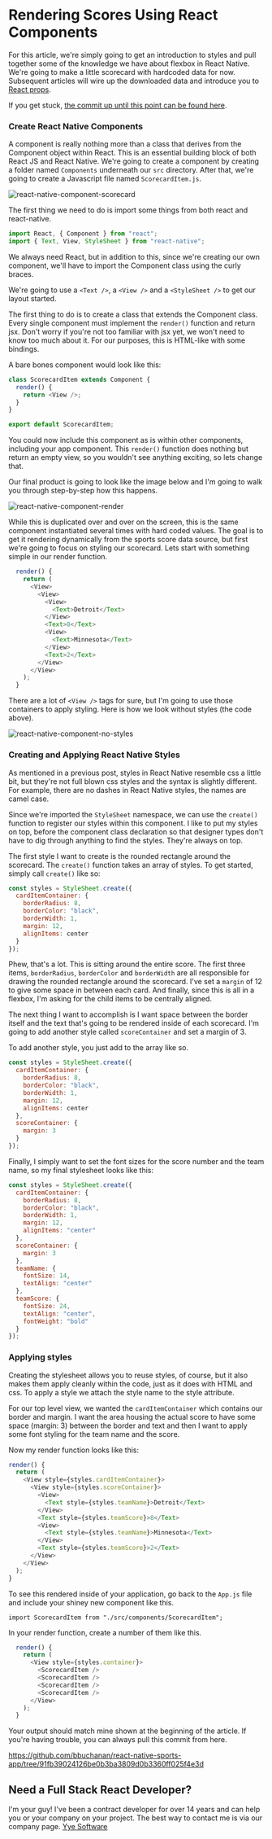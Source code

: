 # Rendering Scores Using React Components

For this article, we're simply going to get an introduction to styles and pull together some of the knowledge we have about flexbox in React Native. We're going to make a little scorecard with hardcoded data for now. Subsequent articles will wire up the downloaded data and introduce you to <a href="https://reactjs.org/docs/components-and-props.html" target="_blank">React props</a>.

If you get stuck, <a href="https://github.com/bbuchanan/react-native-sports-app/tree/91fb39024126be0b3ba3809d0b3360ff025f4e3d" target="_blank">the commit up until this point can be found here</a>.

### Create React Native Components

A component is really nothing more than a class that derives from the Component object within React. This is an essential building block of both React JS and React Native. We're going to create a component by creating a folder named `Components` underneath our `src` directory. After that, we're going to create a Javascript file named `ScorecardItem.js`.

![react-native-component-scorecard](images/react-native-scorecard-component.png)

The first thing we need to do is import some things from both react and react-native.

```javascript
import React, { Component } from "react";
import { Text, View, StyleSheet } from "react-native";
```

We always need React, but in addition to this, since we're creating our own component, we'll have to import the Component class using the curly braces.

We're going to use a `<Text />`, a `<View />` and a `<StyleSheet />` to get our layout started.

The first thing to do is to create a class that extends the Component class. Every single component must implement the `render()` function and return jsx. Don't worry if you're not too familiar with jsx yet, we won't need to know too much about it. For our purposes, this is HTML-like with some bindings.

A bare bones component would look like this:

```javascript
class ScorecardItem extends Component {
  render() {
    return <View />;
  }
}

export default ScorecardItem;
```

You could now include this component as is within other components, including your app component. This `render()` function does nothing but return an empty view, so you wouldn't see anything exciting, so lets change that.

Our final product is going to look like the image below and I'm going to walk you through step-by-step how this happens.

![react-native-component-render](images/react-native-component-render.png)

While this is duplicated over and over on the screen, this is the same component instantiated several times with hard coded values. The goal is to get it rendering dynamically from the sports score data source, but first we're going to focus on styling our scorecard. Lets start with something simple in our render function.

```javascript
  render() {
    return (
      <View>
        <View>
          <View>
            <Text>Detroit</Text>
          </View>
          <Text>8</Text>
          <View>
            <Text>Minnesota</Text>
          </View>
          <Text>2</Text>
        </View>
      </View>
    );
  }
```

There are a lot of `<View />` tags for sure, but I'm going to use those containers to apply styling. Here is how we look without styles (the code above).

![react-native-component-no-styles](images/react-native-component-no-styles.png)

### Creating and Applying React Native Styles

As mentioned in a previous post, styles in React Native resemble css a little bit, but they're not full blown css styles and the syntax is slightly different. For example, there are no dashes in React Native styles, the names are camel case.

Since we're imported the `StyleSheet` namespace, we can use the `create()` function to register our styles within this component. I like to put my styles on top, before the component class declaration so that designer types don't have to dig through anything to find the styles. They're always on top.

The first style I want to create is the rounded rectangle around the scorecard. The `create()` function takes an array of styles. To get started, simply call `create()` like so:

```javascript
const styles = StyleSheet.create({
  cardItemContainer: {
    borderRadius: 8,
    borderColor: "black",
    borderWidth: 1,
    margin: 12,
    alignItems: center
  }
});
```

Phew, that's a lot. This is sitting around the entire score. The first three items, `borderRadius`, `borderColor` and `borderWidth` are all responsible for drawing the rounded rectangle around the scorecard. I've set a `margin` of 12 to give some space in between each card. And finally, since this is all in a flexbox, I'm asking for the child items to be centrally aligned.

The next thing I want to accomplish is I want space between the border itself and the text that's going to be rendered inside of each scorecard. I'm going to add another style called `scoreContainer` and set a margin of 3.

To add another style, you just add to the array like so.

```javascript
const styles = StyleSheet.create({
  cardItemContainer: {
    borderRadius: 8,
    borderColor: "black",
    borderWidth: 1,
    margin: 12,
    alignItems: center
  },
  scoreContainer: {
    margin: 3
  }
});
```

Finally, I simply want to set the font sizes for the score number and the team name, so my final stylesheet looks like this:

```javascript
const styles = StyleSheet.create({
  cardItemContainer: {
    borderRadius: 8,
    borderColor: "black",
    borderWidth: 1,
    margin: 12,
    alignItems: "center"
  },
  scoreContainer: {
    margin: 3
  },
  teamName: {
    fontSize: 14,
    textAlign: "center"
  },
  teamScore: {
    fontSize: 24,
    textAlign: "center",
    fontWeight: "bold"
  }
});
```

### Applying styles

Creating the stylesheet allows you to reuse styles, of course, but it also makes them apply cleanly within the code, just as it does with HTML and css. To apply a style we attach the style name to the style attribute.

For our top level view, we wanted the `cardItemContainer` which contains our border and margin. I want the area housing the actual score to have some space (margin: 3) between the border and text and then I want to apply some font styling for the team name and the score.

Now my render function looks like this:

```javascript
render() {
  return (
    <View style={styles.cardItemContainer}>
      <View style={styles.scoreContainer}>
        <View>
          <Text style={styles.teamName}>Detroit</Text>
        </View>
        <Text style={styles.teamScore}>8</Text>
        <View>
          <Text style={styles.teamName}>Minnesota</Text>
        </View>
        <Text style={styles.teamScore}>2</Text>
      </View>
    </View>
  );
}
```

To see this rendered inside of your application, go back to the `App.js` file and include your shiney new component like this.

`import ScorecardItem from "./src/components/ScorecardItem";`

In your render function, create a number of them like this.

```javascript
  render() {
    return (
      <View style={styles.container}>
        <ScorecardItem />
        <ScorecardItem />
        <ScorecardItem />
        <ScorecardItem />
      </View>
    );
  }
```

Your output should match mine shown at the beginning of the article. If you're having trouble, you can always pull this commit from here.

https://github.com/bbuchanan/react-native-sports-app/tree/91fb39024126be0b3ba3809d0b3360ff025f4e3d

## Need a Full Stack React Developer?

I'm your guy! I've been a contract developer for over 14 years and can help you or your company on your project. The best way to contact me is via our company page. [Yye Software](https://www.yyesoftware.com)
